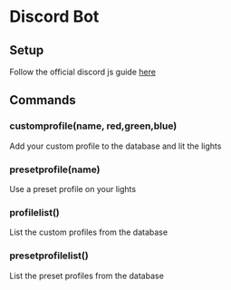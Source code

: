 # Discord Bot

## Setup

Follow the official discord js guide [here](https://discordjs.guide/#before-you-begin)

## Commands

### customprofile(name, red,green,blue)

Add your custom profile to the database and lit the lights

### presetprofile(name)

Use a preset profile on your lights

### profilelist()

List the custom profiles from the database

### presetprofilelist()

List the preset profiles from the database